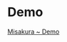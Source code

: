 # Demo

<!-- markdownlint-disable-next-line -->
<a href="/demo.html" target="_blank">Misakura ~ Demo</a>
